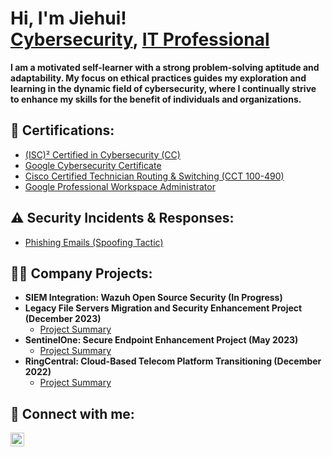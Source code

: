 <h1>Hi, I'm Jiehui! <br/><a href="https://www.linkedin.com/in/jiehui-li/">Cybersecurity</a>, <a href="https://www.linkedin.com/in/jiehui-li/">IT Professional</a></h1>

<b>I am a motivated self-learner with a strong problem-solving aptitude and adaptability. My focus on ethical practices guides my exploration and learning in the dynamic field of cybersecurity, where I continually strive to enhance my skills for the benefit of individuals and organizations.</b>

<h2>📄 Certifications:</h2>

- [(ISC)² Certified in Cybersecurity (CC)](https://www.credly.com/badges/0b4eb685-e1ad-4756-90dd-2c3f1f477c9e/linked_in_profile)
- [Google Cybersecurity Certificate](https://www.credly.com/badges/6a9bb5c9-ad2e-4fe2-9fad-4de80124009e/linked_in_profile)
- [Cisco Certified Technician Routing & Switching (CCT 100-490) ](https://www.credly.com/badges/9306bcde-fb5b-4ded-a8a4-94ac5196b824/public_url)
- [Google Professional Workspace Administrator](https://drive.google.com/file/d/106aYX10Bc0Yw6cJNDEm5hWa113D4Kpxk/view?usp=drive_link)

<h2>⚠ Security Incidents & Responses:</h2>

- [Phishing Emails (Spoofing Tactic)](https://github.com/georgecyberli/PhishingAnalysis)

<h2>👨‍💻 Company Projects:</h2>

- <b>SIEM Integration: Wazuh Open Source Security (In Progress)</b>
- <b>Legacy File Servers Migration and Security Enhancement Project (December 2023)</b>
  - [Project Summary](https://github.com/georgecyberli/FileServMigration)
 - <b>SentinelOne: Secure Endpoint Enhancement Project (May 2023)</b>
   - [Project Summary](https://github.com/georgecyberli/SentinelOneIntegration/tree/main)
- <b>RingCentral: Cloud-Based Telecom Platform Transitioning (December 2022)</b>
  - [Project Summary](https://github.com/georgecyberli/RingCentralIntegration)
  




<h2> 🤳 Connect with me:</h2>

[<img align="left" alt="JiehuiLi | LinkedIn" width="22px" src="https://cdn.jsdelivr.net/npm/simple-icons@v3/icons/linkedin.svg" />][linkedin]


[linkedin]: https://linkedin.com/in/jiehui-li

